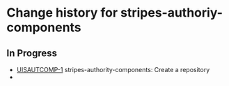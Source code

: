 # Change history for stripes-authoriy-components

## In Progress

- [UISAUTCOMP-1](https://issues.folio.org/browse/UISAUTCOMP-1) stripes-authority-components: Create a repository
- 